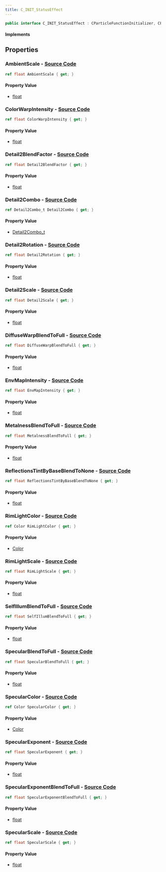 ```yaml
---
title: C_INIT_StatusEffect
---
```


```csharp
public interface C_INIT_StatusEffect : CParticleFunctionInitializer, CParticleFunction, ISchemaClass<CParticleFunction>, ISchemaClass<CParticleFunctionInitializer>, ISchemaClass<C_INIT_StatusEffect>, ISchemaField, ISchemaClass, INativeHandle
```

#### Implements

## Properties

### **AmbientScale** - [Source Code](https://github.com/swiftly-solution/swiftlys2/blob/main/managed/src/SwiftlyS2.Generated/Schemas/Interfaces/C_INIT_StatusEffect.cs#L30)

```csharp
ref float AmbientScale { get; }
```

#### Property Value

- [float](https://learn.microsoft.com/dotnet/api/system.single)

### **ColorWarpIntensity** - [Source Code](https://github.com/swiftly-solution/swiftlys2/blob/main/managed/src/SwiftlyS2.Generated/Schemas/Interfaces/C_INIT_StatusEffect.cs#L24)

```csharp
ref float ColorWarpIntensity { get; }
```

#### Property Value

- [float](https://learn.microsoft.com/dotnet/api/system.single)

### **Detail2BlendFactor** - [Source Code](https://github.com/swiftly-solution/swiftlys2/blob/main/managed/src/SwiftlyS2.Generated/Schemas/Interfaces/C_INIT_StatusEffect.cs#L22)

```csharp
ref float Detail2BlendFactor { get; }
```

#### Property Value

- [float](https://learn.microsoft.com/dotnet/api/system.single)

### **Detail2Combo** - [Source Code](https://github.com/swiftly-solution/swiftlys2/blob/main/managed/src/SwiftlyS2.Generated/Schemas/Interfaces/C_INIT_StatusEffect.cs#L16)

```csharp
ref Detail2Combo_t Detail2Combo { get; }
```

#### Property Value

- [Detail2Combo_t](/docs/api/shared/schemadefinitions/detail2combo_t)

### **Detail2Rotation** - [Source Code](https://github.com/swiftly-solution/swiftlys2/blob/main/managed/src/SwiftlyS2.Generated/Schemas/Interfaces/C_INIT_StatusEffect.cs#L18)

```csharp
ref float Detail2Rotation { get; }
```

#### Property Value

- [float](https://learn.microsoft.com/dotnet/api/system.single)

### **Detail2Scale** - [Source Code](https://github.com/swiftly-solution/swiftlys2/blob/main/managed/src/SwiftlyS2.Generated/Schemas/Interfaces/C_INIT_StatusEffect.cs#L20)

```csharp
ref float Detail2Scale { get; }
```

#### Property Value

- [float](https://learn.microsoft.com/dotnet/api/system.single)

### **DiffuseWarpBlendToFull** - [Source Code](https://github.com/swiftly-solution/swiftlys2/blob/main/managed/src/SwiftlyS2.Generated/Schemas/Interfaces/C_INIT_StatusEffect.cs#L26)

```csharp
ref float DiffuseWarpBlendToFull { get; }
```

#### Property Value

- [float](https://learn.microsoft.com/dotnet/api/system.single)

### **EnvMapIntensity** - [Source Code](https://github.com/swiftly-solution/swiftlys2/blob/main/managed/src/SwiftlyS2.Generated/Schemas/Interfaces/C_INIT_StatusEffect.cs#L28)

```csharp
ref float EnvMapIntensity { get; }
```

#### Property Value

- [float](https://learn.microsoft.com/dotnet/api/system.single)

### **MetalnessBlendToFull** - [Source Code](https://github.com/swiftly-solution/swiftlys2/blob/main/managed/src/SwiftlyS2.Generated/Schemas/Interfaces/C_INIT_StatusEffect.cs#L48)

```csharp
ref float MetalnessBlendToFull { get; }
```

#### Property Value

- [float](https://learn.microsoft.com/dotnet/api/system.single)

### **ReflectionsTintByBaseBlendToNone** - [Source Code](https://github.com/swiftly-solution/swiftlys2/blob/main/managed/src/SwiftlyS2.Generated/Schemas/Interfaces/C_INIT_StatusEffect.cs#L46)

```csharp
ref float ReflectionsTintByBaseBlendToNone { get; }
```

#### Property Value

- [float](https://learn.microsoft.com/dotnet/api/system.single)

### **RimLightColor** - [Source Code](https://github.com/swiftly-solution/swiftlys2/blob/main/managed/src/SwiftlyS2.Generated/Schemas/Interfaces/C_INIT_StatusEffect.cs#L42)

```csharp
ref Color RimLightColor { get; }
```

#### Property Value

- [Color](/docs/api/shared/natives/color)

### **RimLightScale** - [Source Code](https://github.com/swiftly-solution/swiftlys2/blob/main/managed/src/SwiftlyS2.Generated/Schemas/Interfaces/C_INIT_StatusEffect.cs#L44)

```csharp
ref float RimLightScale { get; }
```

#### Property Value

- [float](https://learn.microsoft.com/dotnet/api/system.single)

### **SelfIllumBlendToFull** - [Source Code](https://github.com/swiftly-solution/swiftlys2/blob/main/managed/src/SwiftlyS2.Generated/Schemas/Interfaces/C_INIT_StatusEffect.cs#L50)

```csharp
ref float SelfIllumBlendToFull { get; }
```

#### Property Value

- [float](https://learn.microsoft.com/dotnet/api/system.single)

### **SpecularBlendToFull** - [Source Code](https://github.com/swiftly-solution/swiftlys2/blob/main/managed/src/SwiftlyS2.Generated/Schemas/Interfaces/C_INIT_StatusEffect.cs#L40)

```csharp
ref float SpecularBlendToFull { get; }
```

#### Property Value

- [float](https://learn.microsoft.com/dotnet/api/system.single)

### **SpecularColor** - [Source Code](https://github.com/swiftly-solution/swiftlys2/blob/main/managed/src/SwiftlyS2.Generated/Schemas/Interfaces/C_INIT_StatusEffect.cs#L32)

```csharp
ref Color SpecularColor { get; }
```

#### Property Value

- [Color](/docs/api/shared/natives/color)

### **SpecularExponent** - [Source Code](https://github.com/swiftly-solution/swiftlys2/blob/main/managed/src/SwiftlyS2.Generated/Schemas/Interfaces/C_INIT_StatusEffect.cs#L36)

```csharp
ref float SpecularExponent { get; }
```

#### Property Value

- [float](https://learn.microsoft.com/dotnet/api/system.single)

### **SpecularExponentBlendToFull** - [Source Code](https://github.com/swiftly-solution/swiftlys2/blob/main/managed/src/SwiftlyS2.Generated/Schemas/Interfaces/C_INIT_StatusEffect.cs#L38)

```csharp
ref float SpecularExponentBlendToFull { get; }
```

#### Property Value

- [float](https://learn.microsoft.com/dotnet/api/system.single)

### **SpecularScale** - [Source Code](https://github.com/swiftly-solution/swiftlys2/blob/main/managed/src/SwiftlyS2.Generated/Schemas/Interfaces/C_INIT_StatusEffect.cs#L34)

```csharp
ref float SpecularScale { get; }
```

#### Property Value

- [float](https://learn.microsoft.com/dotnet/api/system.single)

